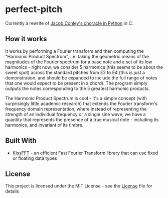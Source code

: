 # perfect-pitch
Currently a rewrite of [Jacob Conley's choracle in Python](https://github.com/jacobconley/choracle) in C.

## How it works
It works by performing a Fourier transform and then computing the "Harmonic Product Spectrum", i.e. taking the geometric means of the magnitudes of the Fourier spectrum for a base note and a set of its low harmonics - right now, we consider 5 harmonics (this seems to be about the sweet spot) across the standard pitches from E2 to E4 (this is just a demonstration, and should be expanded to include the full range of notes that one would expect to be present in a chord). The program simply outputs the notes corresponding to the 5 greatest harmonic products.

The Harmonic Product Spectrum is cool - it's a simple concept (with surprisingly little academic research) that extends the Fourier transform's frequency domain representation, where instead of representing the strength of an individual frequency or a single sine wave, we have a quantity that represents the presence of a true musical note - including its harmonics, and invariant of its timbre.

## Built With
* [KissFFT](https://sourceforge.net/projects/kissfft/) - an efficient Fast Fourier Transform library that can use fixed or floating data types

## License
This project is licensed under the MIT License - see the [License](LICENSE) file for details
